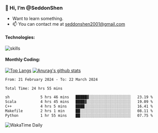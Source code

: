 ### 👋 Hi, I’m @SeddonShen
- Want to learn something.
- 📫 You can contact me at seddonshen2001@gmail.com

#### Technologies:

![skills](https://skillicons.dev/icons?i=scala,js,html,css,bootstrap,jquery,c,cpp,cloudflare,django,docker,flask,git,github,githubactions,linux,latex,mysql,nodejs,ps,php,pr,py,raspberrypi,redis,unreal,v,vscode,vue,bash)

#### Monthly Coding:
[![Top Langs](https://github-readme-stats.vercel.app/api/top-langs?username=seddonshen&show_icons=true&locale=en&layout=compact&hide=html&langs_count=8)](https://github.com/SeddonShen/)
[![Anurag's github stats](https://github-readme-stats.vercel.app/api?username=SeddonShen&count_private=true&show_icons=true)](https://github.com/anuraghazra/github-readme-stats)
<!--START_SECTION:waka-->

```txt
From: 21 February 2024 - To: 22 March 2024

Total Time: 24 hrs 55 mins

sh              5 hrs 46 mins   █████▓░░░░░░░░░░░░░░░░░░░   23.19 %
Scala           4 hrs 45 mins   ████▓░░░░░░░░░░░░░░░░░░░░   19.09 %
C++             4 hrs 5 mins    ████░░░░░░░░░░░░░░░░░░░░░   16.41 %
Makefile        2 hrs 1 min     ██░░░░░░░░░░░░░░░░░░░░░░░   08.11 %
Python          1 hr 55 mins    ██░░░░░░░░░░░░░░░░░░░░░░░   07.75 %
```

<!--END_SECTION:waka-->

![WakaTime Daily](https://wakatime.com/share/@seddon2001/61a7e342-5f12-4fea-bf92-1fac161e97d6.svg)
<!---
SeddonShen/SeddonShen is a ✨ special ✨ repository because its `README.md` (this file) appears on your GitHub profile.
You can click the Preview link to take a look at your changes.
--->
